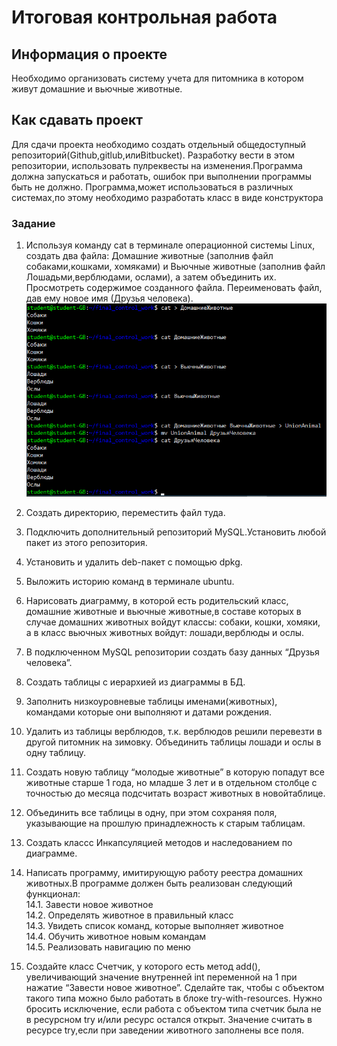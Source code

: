# Итоговая контрольная работа 
## Информация о проекте 
Необходимо организовать систему учета для питомника в котором живут домашние и вьючные животные. 
## Как сдавать проект 
Для сдачи проекта необходимо создать отдельный общедоступный репозиторий(Github,gitlub,илиBitbucket). Разработку вести в этом репозитории, использовать пулреквесты на изменения.Программа должна запускаться и работать, ошибок при выполнении программы быть не должно. Программа,может использоваться в различных системах,по этому необходимо разработать класс в виде конструктора
### Задание 
1. Используя команду cat в терминале операционной системы Linux, создать два файла: Домашние животные (заполнив файл собаками,кошками, хомяками) и Вьючные животные (заполнив файл Лошадьми,верблюдами, ослами), а затем объединить их. Просмотреть содержимое созданного файла. Переименовать файл, дав ему новое имя (Друзья человека). 
![Задание 1](https://github.com/EvgenyVolenko/Final_control_work_on_the_specialization_block/blob/main/Pictures/task_1.jpg)

2. Создать директорию, переместить файл туда. 
3. Подключить дополнительный репозиторий MySQL.Установить любой пакет из этого репозитория. 
4. Установить и удалить deb-пакет с помощью dpkg. 
5. Выложить историю команд в терминале ubuntu.
6. Нарисовать диаграмму, в которой есть родительский класс, домашние животные и вьючные животные,в составе которых в случае домашних животных войдут классы: собаки, кошки, хомяки, а в класс вьючных животных войдут: лошади,верблюды и ослы.
7. В подключенном MySQL репозитории создать базу данных “Друзья человека”.
8. Создать таблицы с иерархией из диаграммы в БД.
9. Заполнить низкоуровневые таблицы именами(животных), командами которые они выполняют и датами рождения.
10. Удалить из таблицы верблюдов, т.к. верблюдов решили перевезти в другой питомник на зимовку. Объединить таблицы лошади и ослы в одну таблицу.
11. Создать новую таблицу “молодые животные” в которую попадут все животные старше 1 года, но младше 3 лет и в отдельном столбце с точностью до месяца подсчитать возраст животных в новойтаблице.
12. Объединить все таблицы в одну, при этом сохраняя поля, указывающие на прошлую принадлежность к старым таблицам. 
13. Создать классс Инкапсуляцией методов и наследованием по диаграмме.
14. Написать программу, имитирующую работу реестра домашних животных.В программе должен быть реализован следующий функционал:\
    14.1. Завести новое животное\
    14.2. Определять животное в правильный класс\
    14.3. Увидеть список команд, которые выполняет животное\
    14.4. Обучить животное новым командам\
    14.5. Реализовать навигацию по меню 
15. Создайте класс Счетчик, у которого есть метод add(), увеличивающий значение внутренней int переменной на 1 при нажатие “Завести новое животное”. Сделайте так, чтобы с объектом такого типа можно было работать в блоке try-with-resources. Нужно бросить исключение, если работа с объектом типа счетчик была не в ресурсном try и/или ресурс остался открыт. Значение считать в ресурсе try,если при заведении животного заполнены все поля.